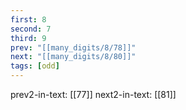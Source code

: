 ```yaml
---
first: 8
second: 7
third: 9
prev: "[[many_digits/8/78]]"
next: "[[many_digits/8/80]]"
tags: [odd]
---
```

prev2-in-text: [[77]]
next2-in-text: [[81]]
